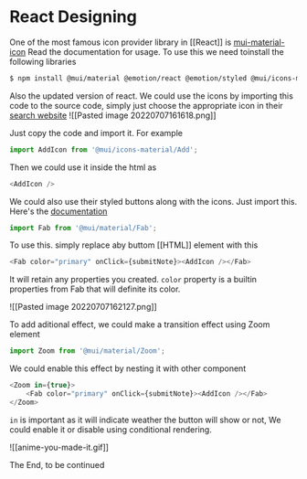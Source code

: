 # React Designing
One of the most famous icon provider library in [[React]] is [mui-material-icon](https://mui.com/material-ui/icons/)
Read the documentation for usage. To use this we need toinstall the following libraries
```sh
$ npm install @mui/material @emotion/react @emotion/styled @mui/icons-material
```

Also the updated version of react.
We could use the icons by importing this code to the source code, simply just choose the appropriate icon in their [search website](https://mui.com/material-ui/material-icons/)
![[Pasted image 20220707161618.png]]

Just copy the code and import it. For example
```js
import AddIcon from '@mui/icons-material/Add';
```

Then we could use it inside the html as
```js
<AddIcon />
```

We could also use their styled buttons along with the icons. Just import this. Here's the [documentation](https://mui.com/material-ui/react-floating-action-button/)
```jsx
import Fab from '@mui/material/Fab';
```

To use this. simply replace aby buttom [[HTML]] element with this
```js
<Fab color="primary" onClick={submitNote}><AddIcon /></Fab>
```

It will retain any properties you created. `color` property is a builtin properties from Fab that will definite its color.

![[Pasted image 20220707162127.png]]

To add aditional effect, we could make a transition effect using Zoom element
```jsx
import Zoom from '@mui/material/Zoom';
```

We could enable this effect by nesting it with other component
```js
<Zoom in={true}>
	<Fab color="primary" onClick={submitNote}><AddIcon /></Fab>
</Zoom>
```

`in` is important as it will indicate weather the button will show or not, We could enable it or disable using conditional rendering. 


![[anime-you-made-it.gif]]

The End, to be continued